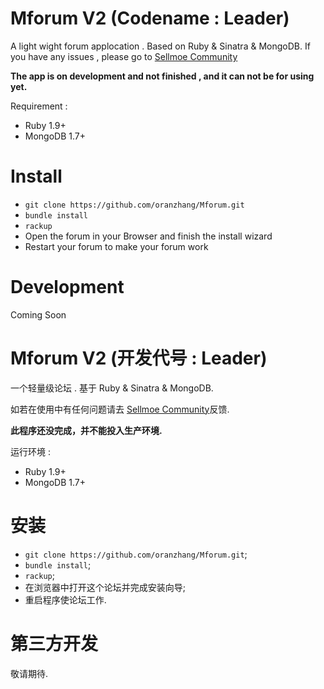 Mforum V2 (Codename : Leader)
======
A light wight forum applocation . Based on Ruby & Sinatra & MongoDB.
If you have any issues , please go to [Sellmoe Community](http://sellmoe.com)

**The app is on development and not finished , and it can not be for using yet.**

Requirement : 
- Ruby 1.9+ 
- MongoDB 1.7+

Install
======
- `git clone https://github.com/oranzhang/Mforum.git`
- `bundle install`
- `rackup`
-  Open the forum in your Browser and finish the install wizard
-  Restart your forum to make your forum work

Development
======
Coming Soon



Mforum V2 (开发代号 : Leader)
======
一个轻量级论坛 . 基于 Ruby & Sinatra & MongoDB.

如若在使用中有任何问题请去 [Sellmoe Community](http://sellmoe.com)反馈.

**此程序还没完成，并不能投入生产环境.**

运行环境 : 
- Ruby 1.9+ 
- MongoDB 1.7+

安装
======
- `git clone https://github.com/oranzhang/Mforum.git`;
- `bundle install`;
- `rackup`;
-  在浏览器中打开这个论坛并完成安装向导;
-  重启程序使论坛工作.

第三方开发
======
敬请期待.

